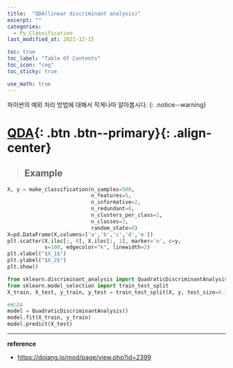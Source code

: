 ```yaml
---
title:  "QDA(linear discriminant analysis)"
excerpt: ""
categories:
  - Py_Classification
last_modified_at: 2021-12-15

toc: true
toc_label: "Table Of Contents"
toc_icon: "cog"
toc_sticky: true

use_math: true
---
```


 파이썬의 예외 처리 방법에 대해서 작게나마 알아봅시다.
{: .notice--warning}

# [QDA](#link){: .btn .btn--primary}{: .align-center}

> ## Example

```python
X, y = make_classification(n_samples=500, 
                           n_features=5, 
                           n_informative=2, 
                           n_redundant=0,
                           n_clusters_per_class=1,
                           n_classes=3, 
                           random_state=0)
X=pd.DataFrame(X,columns=['a','b','c','d','e'])
plt.scatter(X.iloc[:, 0], X.iloc[:, 1], marker='o', c=y,
            s=100, edgecolor="k", linewidth=2)
plt.xlabel("$X_1$")
plt.ylabel("$X_2$")
plt.show()
```

```python
from sklearn.discriminant_analysis import QuadraticDiscriminantAnalysis
from sklearn.model_selection import train_test_split
X_train, X_test, y_train, y_test = train_test_split(X, y, test_size=0.3, random_state=1)

##LDA
model = QuadraticDiscriminantAnalysis()
model.fit(X_train, y_train)
model.predict(X_test)
```



---

**reference**

- <https://dojang.io/mod/page/view.php?id=2399>






